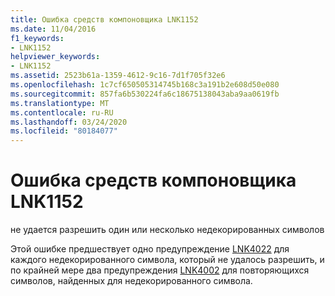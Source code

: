 ```yaml
---
title: Ошибка средств компоновщика LNK1152
ms.date: 11/04/2016
f1_keywords:
- LNK1152
helpviewer_keywords:
- LNK1152
ms.assetid: 2523b61a-1359-4612-9c16-7d1f705f32e6
ms.openlocfilehash: 1c7cf650505314745b168c3a191b2e608d50e080
ms.sourcegitcommit: 857fa6b530224fa6c18675138043aba9aa0619fb
ms.translationtype: MT
ms.contentlocale: ru-RU
ms.lasthandoff: 03/24/2020
ms.locfileid: "80184077"
---
```

# <a name="linker-tools-error-lnk1152"></a>Ошибка средств компоновщика LNK1152

не удается разрешить один или несколько недекорированных символов

Этой ошибке предшествует одно предупреждение [LNK4022](../../error-messages/tool-errors/linker-tools-warning-lnk4022.md) для каждого недекорированного символа, который не удалось разрешить, и по крайней мере два предупреждения [LNK4002](../../error-messages/tool-errors/linker-tools-warning-lnk4002.md) для повторяющихся символов, найденных для недекорированного символа.

